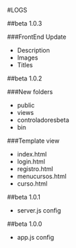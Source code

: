#LOGS 


##beta 1.0.3

###FrontEnd Update
- Description
- Images
- Titles

##beta 1.0.2

###New folders
- public
- views
- controladoresbeta
- bin
    
###Template view
- index.html
- login.html
- registro.html
- menucursos.html
- curso.html

##beta 1.0.1
- server.js config

##beta 1.0.0
- app.js config



